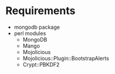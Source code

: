 
# Requirements

  * mongodb package
  * perl modules
    * MongoDB
	* Mango
    * Mojolicious
    * Mojolicious::Plugin::BootstrapAlerts
  	* Crypt::PBKDF2
